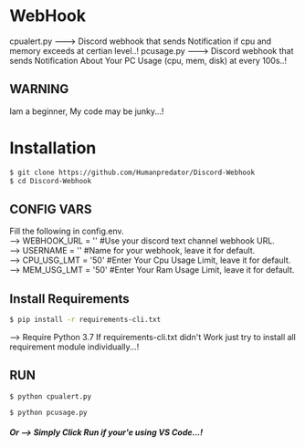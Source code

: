 # WebHook
cpualert.py ---> Discord webhook that sends Notification if cpu and memory exceeds at certian level..!
pcusage.py ---> Discord webhook that sends Notification About Your PC Usage (cpu, mem, disk) at every 100s..!

## WARNING
Iam a beginner, My code may be junky...!   
# Installation
```bash
$ git clone https://github.com/Humanpredator/Discord-Webhook
$ cd Discord-Webhook
```
## CONFIG VARS
Fill the following in config.env.\
--> WEBHOOK_URL = '' #Use your discord text channel webhook URL.\
--> USERNAME = '' #Name for your webhook, leave it for default.\
--> CPU_USG_LMT = '50' #Enter Your Cpu Usage Limit, leave it for default.\
--> MEM_USG_LMT = '50' #Enter Your Ram Usage Limit, leave it for default.

## Install Requirements
```bash
$ pip install -r requirements-cli.txt
```
--> Require Python 3.7
If requirements-cli.txt didn't Work just try to install all requirement module individually...!
## RUN
```
$ python cpualert.py
```
```
$ python pcusage.py
```

##### Or --> Simply Click Run if your'e using VS Code...!
